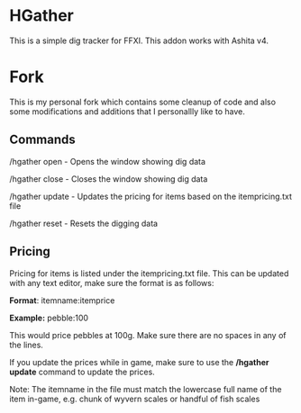 # HGather
This is a simple dig tracker for FFXI. This addon works with Ashita v4. 

# Fork
This is my personal fork which contains some cleanup of code and also some modifications and additions that I personallly like to have.

## Commands
/hgather open - Opens the window showing dig data

/hgather close - Closes the window showing dig data

/hgather update - Updates the pricing for items based on the itempricing.txt file

/hgather reset - Resets the digging data

## Pricing
Pricing for items is listed under the itempricing.txt file. This can be updated with any text editor, make sure the format is as follows:

**Format**: itemname:itemprice

**Example:** pebble:100

This would price pebbles at 100g.  Make sure there are no spaces in any of the lines.

If you update the prices while in game, make sure to use the **/hgather update** command to update the prices.

Note: The itemname in the file must match the lowercase full name of the item in-game, e.g. chunk of wyvern scales or handful of fish scales

